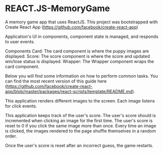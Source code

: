 # REACT.JS-MemoryGame
A memory game app that uses ReactJS. 
This project was bootstrapped with Create React App (https://github.com/facebook/create-react-app)

Application's UI in components, component state is managed, and responds to user events.

Components
Card: The card component is where the puppy images are displayed.
Score: The score component is where the score and updated win/lose status is displayed. 
Wrapper: The Wrapper component wraps the card component.

Below you will find some information on how to perform common tasks.
You can find the most recent version of this guide here (https://github.com/facebook/create-react-app/blob/master/packages/react-scripts/template/README.md). 

This application renders different images to the screen. Each image listens for click events.

This application keeps track of the user's score. The user's score should is incremented when clicking an image for the first time. The user's score is reset to 0 if you click the same image more than once. Every time an image is clicked, the images rendered to the page shuffle themselves in a random order.

Once the user's score is reset after an incorrect guess, the game restarts.
